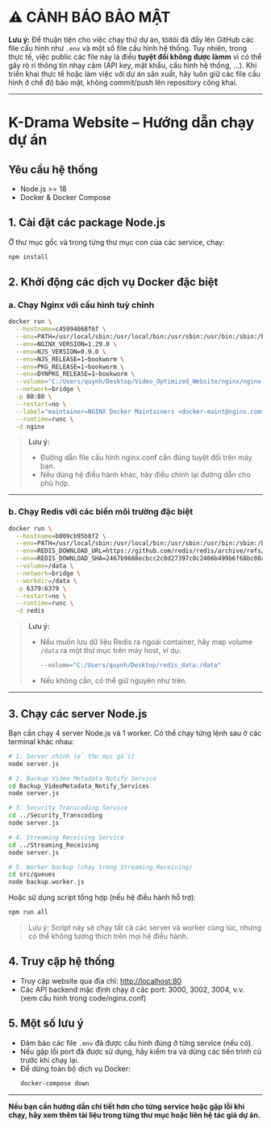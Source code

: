# ⚠️ CẢNH BÁO BẢO MẬT

**Lưu ý:** Để thuận tiện cho việc chạy thử dự án, tôitôi đã đẩy lên GitHub các file cấu hình như `.env` và một số file cấu hình hệ thống. Tuy nhiên, trong thực tế, việc public các file này là điều **tuyệt đối không được làmm** vì có thể gây rò rỉ thông tin nhạy cảm (API key, mật khẩu, cấu hình hệ thống, ...). Khi triển khai thực tế hoặc làm việc với dự án sản xuất, hãy luôn giữ các file cấu hình ở chế độ bảo mật, không commit/push lên repository công khai.

---

# K-Drama Website – Hướng dẫn chạy dự án

## Yêu cầu hệ thống

- Node.js >= 18
- Docker & Docker Compose

## 1. Cài đặt các package Node.js

Ở thư mục gốc và trong từng thư mục con của các service, chạy:
```bash
npm install
```

## 2. Khởi động các dịch vụ Docker đặc biệt

### a. Chạy Nginx với cấu hình tuỳ chỉnh

```bash
docker run \
  --hostname=c45994068f6f \
  --env=PATH=/usr/local/sbin:/usr/local/bin:/usr/sbin:/usr/bin:/sbin:/bin \
  --env=NGINX_VERSION=1.29.0 \
  --env=NJS_VERSION=0.9.0 \
  --env=NJS_RELEASE=1~bookworm \
  --env=PKG_RELEASE=1~bookworm \
  --env=DYNPKG_RELEASE=1~bookworm \
  --volume="C:/Users/quynh/Desktop/Video_Optimized_Website/nginx/nginx.conf:/etc/nginx/nginx.conf:ro" \
  --network=bridge \
  -p 80:80 \
  --restart=no \
  --label="maintainer=NGINX Docker Maintainers <docker-maint@nginx.com>" \
  --runtime=runc \
  -d nginx
```
> **Lưu ý:**  
> - Đường dẫn file cấu hình nginx.conf cần đúng tuyệt đối trên máy bạn.  
> - Nếu dùng hệ điều hành khác, hãy điều chỉnh lại đường dẫn cho phù hợp.

---

### b. Chạy Redis với các biến môi trường đặc biệt

```bash
docker run \
  --hostname=b009cb95b8f2 \
  --env=PATH=/usr/local/sbin:/usr/local/bin:/usr/sbin:/usr/bin:/sbin:/bin \
  --env=REDIS_DOWNLOAD_URL=https://github.com/redis/redis/archive/refs/tags/8.0.3.tar.gz \
  --env=REDIS_DOWNLOAD_SHA=2467b9608ecbcc2c0d27397c0c2406b499b6f68bc08ac9f6380b1faf2113ae6f \
  --volume=/data \
  --network=bridge \
  --workdir=/data \
  -p 6379:6379 \
  --restart=no \
  --runtime=runc \
  -d redis
```
> **Lưu ý:**  
> - Nếu muốn lưu dữ liệu Redis ra ngoài container, hãy map volume `/data` ra một thư mục trên máy host, ví dụ:  
>   ```bash
>   --volume="C:/Users/quynh/Desktop/redis_data:/data"
>   ```
> - Nếu không cần, có thể giữ nguyên như trên.

---

## 3. Chạy các server Node.js

Bạn cần chạy 4 server Node.js và 1 worker. Có thể chạy từng lệnh sau ở các terminal khác nhau:

```bash
# 1. Server chính (ở thư mục gốc)
node server.js

# 2. Backup Video Metadata Notify Service
cd Backup_VideoMetadata_Notify_Services
node server.js

# 3. Security Transcoding Service
cd ../Security_Transcoding
node server.js

# 4. Streaming Receiving Service
cd ../Streaming_Receiving
node server.js

# 5. Worker backup (chạy trong Streaming_Receiving)
cd src/queues
node backup.worker.js
```

Hoặc sử dụng script tổng hợp (nếu hệ điều hành hỗ trợ):
```bash
npm run all
```
> Lưu ý: Script này sẽ chạy tất cả các server và worker cùng lúc, nhưng có thể không tương thích trên mọi hệ điều hành.

## 4. Truy cập hệ thống

- Truy cập website qua địa chỉ: [http://localhost:80](http://localhost)
- Các API backend mặc định chạy ở các port: 3000, 3002, 3004, v.v. (xem cấu hình trong code/nginx.conf)

## 5. Một số lưu ý

- Đảm bảo các file `.env` đã được cấu hình đúng ở từng service (nếu có).
- Nếu gặp lỗi port đã được sử dụng, hãy kiểm tra và dừng các tiến trình cũ trước khi chạy lại.
- Để dừng toàn bộ dịch vụ Docker:  
  ```bash
  docker-compose down
  ```

---

**Nếu bạn cần hướng dẫn chi tiết hơn cho từng service hoặc gặp lỗi khi chạy, hãy xem thêm tài liệu trong từng thư mục hoặc liên hệ tác giả dự án.**
